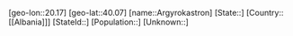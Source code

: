 ﻿---
location: [40.07,20.17]
mapzoom: [7,12] 
mapmarker: city 
type: City
tags:
- geo/City


SpocWebEntityId: 28866
isDeleted: false
confidential: public

---
[geo-lon::20.17]
[geo-lat::40.07]
[name::Argyrokastron]
[State::]
[Country::[[Albania]]]
[StateId::]
[Population::]
[Unknown::]

